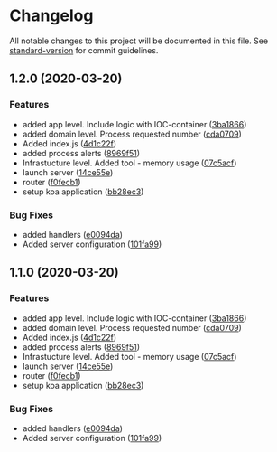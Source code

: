 # Changelog

All notable changes to this project will be documented in this file. See [standard-version](https://github.com/conventional-changelog/standard-version) for commit guidelines.

## 1.2.0 (2020-03-20)


### Features

* added app level. Include logic with IOC-container ([3ba1866](https://github.com/kolegm/simple-api-number/commit/3ba186672e57cc9c9d015159fc4df2d6a5da1cf2))
* added domain level. Process requested number ([cda0709](https://github.com/kolegm/simple-api-number/commit/cda07093db0455c86ddc8e724b104eb910c5fd83))
* Added index.js ([4d1c22f](https://github.com/kolegm/simple-api-number/commit/4d1c22f0944e360b8d93fd171f571a89ccf7cd79))
* added process alerts ([8969f51](https://github.com/kolegm/simple-api-number/commit/8969f51298022d5203ff36fb7459a30587837f2a))
* Infrastucture level. Added tool - memory usage ([07c5acf](https://github.com/kolegm/simple-api-number/commit/07c5acf131736e0bf16f0cb98cfb6b39eb54b457))
* launch server ([14ce55e](https://github.com/kolegm/simple-api-number/commit/14ce55ee9184a3abf461d5672979f755e2933c50))
* router ([f0fecb1](https://github.com/kolegm/simple-api-number/commit/f0fecb1b4c9977fccd3b5da54e942499b0a0900f))
* setup koa application ([bb28ec3](https://github.com/kolegm/simple-api-number/commit/bb28ec3336772570192abd8555cc7377e3a36c60))


### Bug Fixes

* added handlers ([e0094da](https://github.com/kolegm/simple-api-number/commit/e0094dae9031b39eaf8c64d48473607a398f575a))
* Added server configuration ([101fa99](https://github.com/kolegm/simple-api-number/commit/101fa9997245a8b15f11b08ad837092640892c5b))

## 1.1.0 (2020-03-20)


### Features

* added app level. Include logic with IOC-container ([3ba1866](https://github.com/kolegm/simple-api-number/commit/3ba186672e57cc9c9d015159fc4df2d6a5da1cf2))
* added domain level. Process requested number ([cda0709](https://github.com/kolegm/simple-api-number/commit/cda07093db0455c86ddc8e724b104eb910c5fd83))
* Added index.js ([4d1c22f](https://github.com/kolegm/simple-api-number/commit/4d1c22f0944e360b8d93fd171f571a89ccf7cd79))
* added process alerts ([8969f51](https://github.com/kolegm/simple-api-number/commit/8969f51298022d5203ff36fb7459a30587837f2a))
* Infrastucture level. Added tool - memory usage ([07c5acf](https://github.com/kolegm/simple-api-number/commit/07c5acf131736e0bf16f0cb98cfb6b39eb54b457))
* launch server ([14ce55e](https://github.com/kolegm/simple-api-number/commit/14ce55ee9184a3abf461d5672979f755e2933c50))
* router ([f0fecb1](https://github.com/kolegm/simple-api-number/commit/f0fecb1b4c9977fccd3b5da54e942499b0a0900f))
* setup koa application ([bb28ec3](https://github.com/kolegm/simple-api-number/commit/bb28ec3336772570192abd8555cc7377e3a36c60))


### Bug Fixes

* added handlers ([e0094da](https://github.com/kolegm/simple-api-number/commit/e0094dae9031b39eaf8c64d48473607a398f575a))
* Added server configuration ([101fa99](https://github.com/kolegm/simple-api-number/commit/101fa9997245a8b15f11b08ad837092640892c5b))
